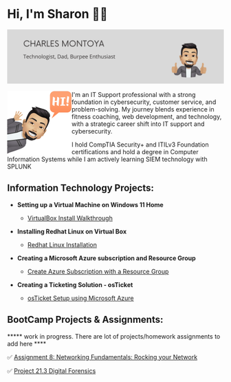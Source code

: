 # Hi, I'm Sharon 👋🏽 

![](https://raw.githubusercontent.com/cleph01/cleph01/master/banner.png)

<img align="left" width="150" height="150" src="https://raw.githubusercontent.com/cleph01/cleph01/master/hi_avatar.png">

I'm an IT Support professional with a strong foundation in cybersecurity, customer service, and problem-solving. My journey blends experience in fitness coaching, web development, and technology, with a strategic career shift into IT support and cybersecurity.

I hold CompTIA Security+ and ITILv3 Foundation certifications and hold a degree in Computer Information Systems while I am actively learning SIEM technology with SPLUNK

<h2> Information Technology Projects:</h2>

- <b>Setting up a Virtual Machine on Windows 11 Home</b>
  - [VirtualBox Install Walkthrough](https://github.com/sharontechnical2022/Virtual-Box-Install/edit/main/README.md) 
 - <b>Installing Redhat Linux on Virtual Box</b>
    - [Redhat Linux Installation](https://github.com/sharontechnical2022/RedHat-Linux-Install)
  
 - <b>Creating a Microsoft Azure subscription and Resource Group</b>
    - [Create Azure Subscription with a Resource Group](https://github.com/sharontechnical2022/Azure-Subscription-and-Resource-Group-Creation)
  
 - <b>Creating a Ticketing Solution - osTicket</b>
   - [osTicket Setup using Microsoft Azure](https://github.com/sharontechnical2022/OS-Ticket-Installation)
 
<h2> BootCamp Projects & Assignments:</h2>
***** work in progress. There are lot of projects/homework assignments to add here ****

✅ [Assignment 8: Networking Fundamentals: Rocking your Network](https://docs.google.com/document/d/1rfZwh8pFnNveBmdnfX3zocJi7p152awERaoz2s3u9SQ/edit?usp=sharing)

✅ [Project 21.3 Digital Forensics](https://docs.google.com/document/d/1YBFjD9gURGGGk8ork6uTYc3jKcxByvbRPUjiASFST_k/edit)
